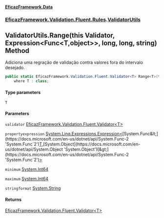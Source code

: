 #### [EficazFramework.Data](EficazFrameworkData.md 'EficazFramework Data')
### [EficazFramework.Validation.Fluent.Rules](EficazFrameworkData.md#EficazFramework.Validation.Fluent.Rules 'EficazFramework.Validation.Fluent.Rules').[ValidatorUtils](EficazFramework.Validation.Fluent.Rules/ValidatorUtils.md 'EficazFramework.Validation.Fluent.Rules.ValidatorUtils')

## ValidatorUtils.Range<T>(this Validator<T>, Expression<Func<T,object>>, long, long, string) Method

Adiciona uma regração de validação contra valores fora do intervalo desejado.

```csharp
public static EficazFramework.Validation.Fluent.Validator<T> Range<T>(this EficazFramework.Validation.Fluent.Validator<T> validator, System.Linq.Expressions.Expression<System.Func<T,object>> propertyexpression, long minimum=long.MinValue, long maximum=long.MaxValue, string stringformat="{0}")
    where T : class;
```
#### Type parameters

<a name='EficazFramework.Validation.Fluent.Rules.ValidatorUtils.Range_T_(thisEficazFramework.Validation.Fluent.Validator_T_,System.Linq.Expressions.Expression_System.Func_T,object__,long,long,string).T'></a>

`T`
#### Parameters

<a name='EficazFramework.Validation.Fluent.Rules.ValidatorUtils.Range_T_(thisEficazFramework.Validation.Fluent.Validator_T_,System.Linq.Expressions.Expression_System.Func_T,object__,long,long,string).validator'></a>

`validator` [EficazFramework.Validation.Fluent.Validator&lt;](EficazFramework.Validation.Fluent/Validator_T_.md 'EficazFramework.Validation.Fluent.Validator<T>')[T](EficazFramework.Validation.Fluent.Rules/ValidatorUtils/Range_T_(thisValidator_T_,Expression_Func_T,object__,long,long,string).md#EficazFramework.Validation.Fluent.Rules.ValidatorUtils.Range_T_(thisEficazFramework.Validation.Fluent.Validator_T_,System.Linq.Expressions.Expression_System.Func_T,object__,long,long,string).T 'EficazFramework.Validation.Fluent.Rules.ValidatorUtils.Range<T>(this EficazFramework.Validation.Fluent.Validator<T>, System.Linq.Expressions.Expression<System.Func<T,object>>, long, long, string).T')[&gt;](EficazFramework.Validation.Fluent/Validator_T_.md 'EficazFramework.Validation.Fluent.Validator<T>')

<a name='EficazFramework.Validation.Fluent.Rules.ValidatorUtils.Range_T_(thisEficazFramework.Validation.Fluent.Validator_T_,System.Linq.Expressions.Expression_System.Func_T,object__,long,long,string).propertyexpression'></a>

`propertyexpression` [System.Linq.Expressions.Expression&lt;](https://docs.microsoft.com/en-us/dotnet/api/System.Linq.Expressions.Expression-1 'System.Linq.Expressions.Expression`1')[System.Func&lt;](https://docs.microsoft.com/en-us/dotnet/api/System.Func-2 'System.Func`2')[T](EficazFramework.Validation.Fluent.Rules/ValidatorUtils/Range_T_(thisValidator_T_,Expression_Func_T,object__,long,long,string).md#EficazFramework.Validation.Fluent.Rules.ValidatorUtils.Range_T_(thisEficazFramework.Validation.Fluent.Validator_T_,System.Linq.Expressions.Expression_System.Func_T,object__,long,long,string).T 'EficazFramework.Validation.Fluent.Rules.ValidatorUtils.Range<T>(this EficazFramework.Validation.Fluent.Validator<T>, System.Linq.Expressions.Expression<System.Func<T,object>>, long, long, string).T')[,](https://docs.microsoft.com/en-us/dotnet/api/System.Func-2 'System.Func`2')[System.Object](https://docs.microsoft.com/en-us/dotnet/api/System.Object 'System.Object')[&gt;](https://docs.microsoft.com/en-us/dotnet/api/System.Func-2 'System.Func`2')[&gt;](https://docs.microsoft.com/en-us/dotnet/api/System.Linq.Expressions.Expression-1 'System.Linq.Expressions.Expression`1')

<a name='EficazFramework.Validation.Fluent.Rules.ValidatorUtils.Range_T_(thisEficazFramework.Validation.Fluent.Validator_T_,System.Linq.Expressions.Expression_System.Func_T,object__,long,long,string).minimum'></a>

`minimum` [System.Int64](https://docs.microsoft.com/en-us/dotnet/api/System.Int64 'System.Int64')

<a name='EficazFramework.Validation.Fluent.Rules.ValidatorUtils.Range_T_(thisEficazFramework.Validation.Fluent.Validator_T_,System.Linq.Expressions.Expression_System.Func_T,object__,long,long,string).maximum'></a>

`maximum` [System.Int64](https://docs.microsoft.com/en-us/dotnet/api/System.Int64 'System.Int64')

<a name='EficazFramework.Validation.Fluent.Rules.ValidatorUtils.Range_T_(thisEficazFramework.Validation.Fluent.Validator_T_,System.Linq.Expressions.Expression_System.Func_T,object__,long,long,string).stringformat'></a>

`stringformat` [System.String](https://docs.microsoft.com/en-us/dotnet/api/System.String 'System.String')

#### Returns
[EficazFramework.Validation.Fluent.Validator&lt;](EficazFramework.Validation.Fluent/Validator_T_.md 'EficazFramework.Validation.Fluent.Validator<T>')[T](EficazFramework.Validation.Fluent.Rules/ValidatorUtils/Range_T_(thisValidator_T_,Expression_Func_T,object__,long,long,string).md#EficazFramework.Validation.Fluent.Rules.ValidatorUtils.Range_T_(thisEficazFramework.Validation.Fluent.Validator_T_,System.Linq.Expressions.Expression_System.Func_T,object__,long,long,string).T 'EficazFramework.Validation.Fluent.Rules.ValidatorUtils.Range<T>(this EficazFramework.Validation.Fluent.Validator<T>, System.Linq.Expressions.Expression<System.Func<T,object>>, long, long, string).T')[&gt;](EficazFramework.Validation.Fluent/Validator_T_.md 'EficazFramework.Validation.Fluent.Validator<T>')